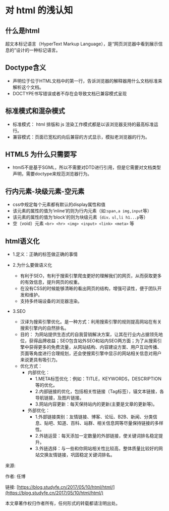 # 对 html 的浅认知

## 什么是html
超文本标记语言（HyperText Markup Language），是“网页浏览器中看到展示信息的”设计的一种标记语言。

## Doctype含义
- 声明位于位于HTML文档中的第一行，告诉浏览器的解释器用什么文档标准来解析这个文档。
- DOCTYPE书写错误或者不存在会导致文档已兼容模式呈现

## 标准模式和混杂模式
- 标准模式： html 排版和 js 渲染工作模式都是以该浏览器支持的最高标准运行。
- 兼容模式：页面已宽松的向后兼容的方式显示，模拟老浏览器的行为。

## HTML5 为什么只需要写 <!DOCTYPE HTML>
- html5不是基于SGML，所以不需要对DTD进行引用，但是它需要对文档类型声明，需要doctype来规范浏览器行为。

## 行内元素-块级元素-空元素
- css中规定每个元素都有默认的display属性和值
- 该元素的属性的值为‘inline’的则为行内元素（如:```span,a img,input```等）
- 该元素的属性的值为‘block’的则为块级元素（```div，ul,li h1...p```等）
- 空（void）元素 ```<br> <hr> <img> <input> <link> <meta>``` 等

## html语义化
- 1.定义：正确的标签做正确的事情

- 2.为什么要做语义化
    - 有利于SEO，有利于搜索引擎爬虫更好的理解我们的网页，从而获取更多的有效信息，提升网页的权重。
    - 在没有CSS的时候能够清晰的看出网页的结构，增强可读性，便于团队开发和维护。
    - 支持多终端设备的浏览器渲染。

- 3.SEO
    - 汉译为搜索引擎优化。是一种方式：利用搜索引擎的规则提高网站在有关搜索引擎内的自然排名。
    - 目的：
        为网站提供生态式的自我营销解决方案，让其在行业内占据领先地位，获得品牌收益；SEO包含站外SEO和站内SEO两方面；为了从搜索引擎中获得更多的免费流量，从网站结构、内容建设方案、用户互动传播、页面等角度进行合理规划，还会使搜索引擎中显示的网站相关信息对用户来说更具有吸引力。
    - 优化方式：
        + 内部优化：
            + 1.META标签优化：例如：TITLE，KEYWORDS，DESCRIPTION等的优化。
            + 2.内部链接的优化，包括相关性链接（Tag标签），锚文本链接，各导航链接，及图片链接。
            + 3.网站内容更新：每天保持站内的更新(主要是文章的更新等)。
        + 外部优化：
            + 1.外部链接类别：友情链接、博客、论坛、B2B、新闻、分类信息、贴吧、知道、百科、站群、相关信息网等尽量保持链接的多样性。
            + 2.外链运营：每天添加一定数量的外部链接，使关键词排名稳定提升。
            + 3.外链选择：与一些和你网站相关性比较高，整体质量比较好的网站交换友情链接，巩固稳定关键词排名。

来源: 

作者: 任博

链接: [https://blog.studyfe.cn/2017/05/10/html/html/](https://blog.studyfe.cn/2017/05/10/html/html/)

本文章著作权归作者所有，任何形式的转载都请注明出处。
